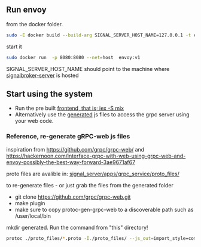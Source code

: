 ## Run envoy
from the docker folder.
```bash
sudo -E docker build --build-arg SIGNAL_SERVER_HOST_NAME=127.0.0.1 -t envoy:v1 .
```
start it
```bash
sudo docker run  -p 8080:8080 --net=host  envoy:v1
```
SIGNAL_SERVER_HOST_NAME should point to the machine where [signalbroker-server](https://github.com/volvo-cars/signalbroker-server) is hosted

## Start using the system

- Run the pre built [frontend, that is; iex -S mix](/README.md)
- Alternatively use the [generated](/configuration/grpc_web/generated) js files to access the grpc server using your web code.

### Reference, re-generate gRPC-web js files

inspiration from
https://github.com/grpc/grpc-web/ and https://hackernoon.com/interface-grpc-with-web-using-grpc-web-and-envoy-possibly-the-best-way-forward-3ae9671af67


proto files are avalible in: [signal_server/apps/grpc_service/proto_files/](https://github.com/volvo-cars/signalbroker-server/tree/master/apps/grpc_service/proto_files)

to re-generate files - or just grab the files from the generated folder

- git clone https://github.com/grpc/grpc-web.git
- make plugin
- make sure to copy protoc-gen-grpc-web to a discoverable path such as /user/local/bin

mkdir generated. Run the command from "this" directory!

```bash
protoc ./proto_files/*.proto -I./proto_files/ --js_out=import_style=commonjs:generated --grpc-web_out=import_style=commonjs,mode=grpcwebtext:generated
```
